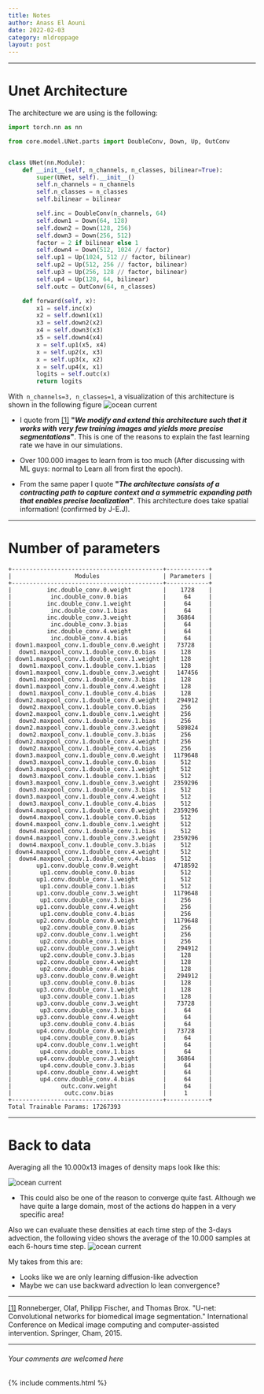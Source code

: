 ```yaml
---
title: Notes
author: Anass El Aouni
date: 2022-02-03
category: mldroppage
layout: post
---
```




-------

# Unet Architecture
The architecture we are using is the following:

```python
import torch.nn as nn

from core.model.UNet.parts import DoubleConv, Down, Up, OutConv


class UNet(nn.Module):
    def __init__(self, n_channels, n_classes, bilinear=True):
        super(UNet, self).__init__()
        self.n_channels = n_channels
        self.n_classes = n_classes
        self.bilinear = bilinear

        self.inc = DoubleConv(n_channels, 64)
        self.down1 = Down(64, 128)
        self.down2 = Down(128, 256)
        self.down3 = Down(256, 512)
        factor = 2 if bilinear else 1
        self.down4 = Down(512, 1024 // factor)
        self.up1 = Up(1024, 512 // factor, bilinear)
        self.up2 = Up(512, 256 // factor, bilinear)
        self.up3 = Up(256, 128 // factor, bilinear)
        self.up4 = Up(128, 64, bilinear)
        self.outc = OutConv(64, n_classes)

    def forward(self, x):
        x1 = self.inc(x)
        x2 = self.down1(x1)
        x3 = self.down2(x2)
        x4 = self.down3(x3)
        x5 = self.down4(x4)
        x = self.up1(x5, x4)
        x = self.up2(x, x3)
        x = self.up3(x, x2)
        x = self.up4(x, x1)
        logits = self.outc(x)
        return logits
```

With``` n_channels=3, n_classes=1```, a visualization of this architecture is shown in the following figure
![ocean current](../../assets/images/Unet_arch.png)


+ I quote from [[1]](https://arxiv.org/pdf/1505.04597v1.pdf) **"_We modify and extend this architecture such that it works with very few training images and yields more precise segmentations_"**.
This is one of the reasons to explain the fast learning rate we have in our simulations.

+ Over 100.000 images to learn from is too much (After discussing with ML guys: normal to Learn all from first the epoch).

+ From the same paper I quote **"_The architecture consists of a contracting path to capture context and a symmetric expanding path that enables precise localization_"**. This architecture does take spatial information! (confirmed by J-E.J).


-------
# Number of parameters

```
+-------------------------------------------+------------+
|                  Modules                  | Parameters |
+-------------------------------------------+------------+
|          inc.double_conv.0.weight         |    1728    |
|           inc.double_conv.0.bias          |     64     |
|          inc.double_conv.1.weight         |     64     |
|           inc.double_conv.1.bias          |     64     |
|          inc.double_conv.3.weight         |   36864    |
|           inc.double_conv.3.bias          |     64     |
|          inc.double_conv.4.weight         |     64     |
|           inc.double_conv.4.bias          |     64     |
| down1.maxpool_conv.1.double_conv.0.weight |   73728    |
|  down1.maxpool_conv.1.double_conv.0.bias  |    128     |
| down1.maxpool_conv.1.double_conv.1.weight |    128     |
|  down1.maxpool_conv.1.double_conv.1.bias  |    128     |
| down1.maxpool_conv.1.double_conv.3.weight |   147456   |
|  down1.maxpool_conv.1.double_conv.3.bias  |    128     |
| down1.maxpool_conv.1.double_conv.4.weight |    128     |
|  down1.maxpool_conv.1.double_conv.4.bias  |    128     |
| down2.maxpool_conv.1.double_conv.0.weight |   294912   |
|  down2.maxpool_conv.1.double_conv.0.bias  |    256     |
| down2.maxpool_conv.1.double_conv.1.weight |    256     |
|  down2.maxpool_conv.1.double_conv.1.bias  |    256     |
| down2.maxpool_conv.1.double_conv.3.weight |   589824   |
|  down2.maxpool_conv.1.double_conv.3.bias  |    256     |
| down2.maxpool_conv.1.double_conv.4.weight |    256     |
|  down2.maxpool_conv.1.double_conv.4.bias  |    256     |
| down3.maxpool_conv.1.double_conv.0.weight |  1179648   |
|  down3.maxpool_conv.1.double_conv.0.bias  |    512     |
| down3.maxpool_conv.1.double_conv.1.weight |    512     |
|  down3.maxpool_conv.1.double_conv.1.bias  |    512     |
| down3.maxpool_conv.1.double_conv.3.weight |  2359296   |
|  down3.maxpool_conv.1.double_conv.3.bias  |    512     |
| down3.maxpool_conv.1.double_conv.4.weight |    512     |
|  down3.maxpool_conv.1.double_conv.4.bias  |    512     |
| down4.maxpool_conv.1.double_conv.0.weight |  2359296   |
|  down4.maxpool_conv.1.double_conv.0.bias  |    512     |
| down4.maxpool_conv.1.double_conv.1.weight |    512     |
|  down4.maxpool_conv.1.double_conv.1.bias  |    512     |
| down4.maxpool_conv.1.double_conv.3.weight |  2359296   |
|  down4.maxpool_conv.1.double_conv.3.bias  |    512     |
| down4.maxpool_conv.1.double_conv.4.weight |    512     |
|  down4.maxpool_conv.1.double_conv.4.bias  |    512     |
|       up1.conv.double_conv.0.weight       |  4718592   |
|        up1.conv.double_conv.0.bias        |    512     |
|       up1.conv.double_conv.1.weight       |    512     |
|        up1.conv.double_conv.1.bias        |    512     |
|       up1.conv.double_conv.3.weight       |  1179648   |
|        up1.conv.double_conv.3.bias        |    256     |
|       up1.conv.double_conv.4.weight       |    256     |
|        up1.conv.double_conv.4.bias        |    256     |
|       up2.conv.double_conv.0.weight       |  1179648   |
|        up2.conv.double_conv.0.bias        |    256     |
|       up2.conv.double_conv.1.weight       |    256     |
|        up2.conv.double_conv.1.bias        |    256     |
|       up2.conv.double_conv.3.weight       |   294912   |
|        up2.conv.double_conv.3.bias        |    128     |
|       up2.conv.double_conv.4.weight       |    128     |
|        up2.conv.double_conv.4.bias        |    128     |
|       up3.conv.double_conv.0.weight       |   294912   |
|        up3.conv.double_conv.0.bias        |    128     |
|       up3.conv.double_conv.1.weight       |    128     |
|        up3.conv.double_conv.1.bias        |    128     |
|       up3.conv.double_conv.3.weight       |   73728    |
|        up3.conv.double_conv.3.bias        |     64     |
|       up3.conv.double_conv.4.weight       |     64     |
|        up3.conv.double_conv.4.bias        |     64     |
|       up4.conv.double_conv.0.weight       |   73728    |
|        up4.conv.double_conv.0.bias        |     64     |
|       up4.conv.double_conv.1.weight       |     64     |
|        up4.conv.double_conv.1.bias        |     64     |
|       up4.conv.double_conv.3.weight       |   36864    |
|        up4.conv.double_conv.3.bias        |     64     |
|       up4.conv.double_conv.4.weight       |     64     |
|        up4.conv.double_conv.4.bias        |     64     |
|              outc.conv.weight             |     64     |
|               outc.conv.bias              |     1      |
+-------------------------------------------+------------+
Total Trainable Params: 17267393

```


-------
# Back to data

Averaging all the 10.000x13 images of density maps look like this:

![ocean current](../../assets/images/meandens.png)

+ This could also be one of the reason to converge quite fast. Although we have quite a large domain, most of the actions do happen in a very specific area!

Also we can evaluate these densities at each time step of the 3-days advection, the following video shows the average of the 10.000 samples at each 6-hours time step.
![ocean current](../../assets/images/mdens.gif)


My takes from this are:

+ Looks like we are only learning diffusion-like advection  
+ Maybe we can use backward advection lo lean convergence?

-------



[[1]](https://arxiv.org/pdf/1505.04597v1.pdf) Ronneberger, Olaf, Philipp Fischer, and Thomas Brox. "U-net: Convolutional networks for biomedical image segmentation." International Conference on Medical image computing and computer-assisted intervention. Springer, Cham, 2015.




------

###### Your comments are welcomed here
{% include comments.html %}
